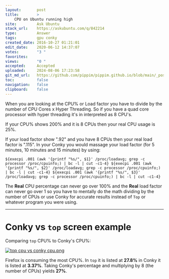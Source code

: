 ```yaml
---
layout:       post
title:        >
    CPU on Ubuntu running high
site:         Ask Ubuntu
stack_url:    https://askubuntu.com/q/842214
type:         Answer
tags:         gpu conky
created_date: 2016-10-27 01:21:01
edit_date:    2020-06-12 14:37:07
votes:        "3 "
favorites:    
views:        "0 "
accepted:     Accepted
uploaded:     2024-08-06 17:23:58
git_md_url:   https://github.com/pippim/pippim.github.io/blob/main/_posts/2016/2016-10-27-CPU-on-Ubuntu-running-high.md
toc:          false
navigation:   false
clipboard:    false
---
```


When you are looking at the CPU% or Load factor you have to divide by the number of CPU Cores x Hyper Threading. So if you have a quad core processor with hyper threading it's in interpreted as 8 CPU's.

If your CPU% shows 200% and it is 8 CPUs then your real CPU usage is 25%.

If your load factor show ".92" and you have 8 CPUs then your real load factor is ".115". In your Conky you would massage your load factor (for 5 minutes, 10 minutes and 15 minutes) by using:

``` 
${execpi .001 (awk '{printf "%s/", $1}' /proc/loadavg; grep -c processor /proc/cpuinfo;) | bc -l | cut -c1-4} ${execpi .001 (awk '{printf "%s/", $2}' /proc/loadavg; grep -c processor /proc/cpuinfo;) | bc -l | cut -c1-4} ${execpi .001 (awk '{printf "%s/", $3}' /proc/loadavg; grep -c processor /proc/cpuinfo;) | bc -l | cut -c1-4}
```

The **Real** CPU percentage can never go over 100% and the **Real** load factor can never go over 1 so you have to mentally do the math dividing by the number of CPUs or use Conky for accurate results instead of `Top` or whatever program you were using.


----------

# Conky vs `top` screen example

Comparing `top` CPU% to Conky's CPU%:

[![top cpu vs conky cpu.png][1]][1]

Firefox is consuming the most CPU%. In `top` it is listed at **27.8%** in Conky it is listed at **3.37%**. Taking Conky's percentage and multiplying by 8 (the number of CPUs) yields **27%**.


  [1]: https://i.sstatic.net/8PPUK.png

